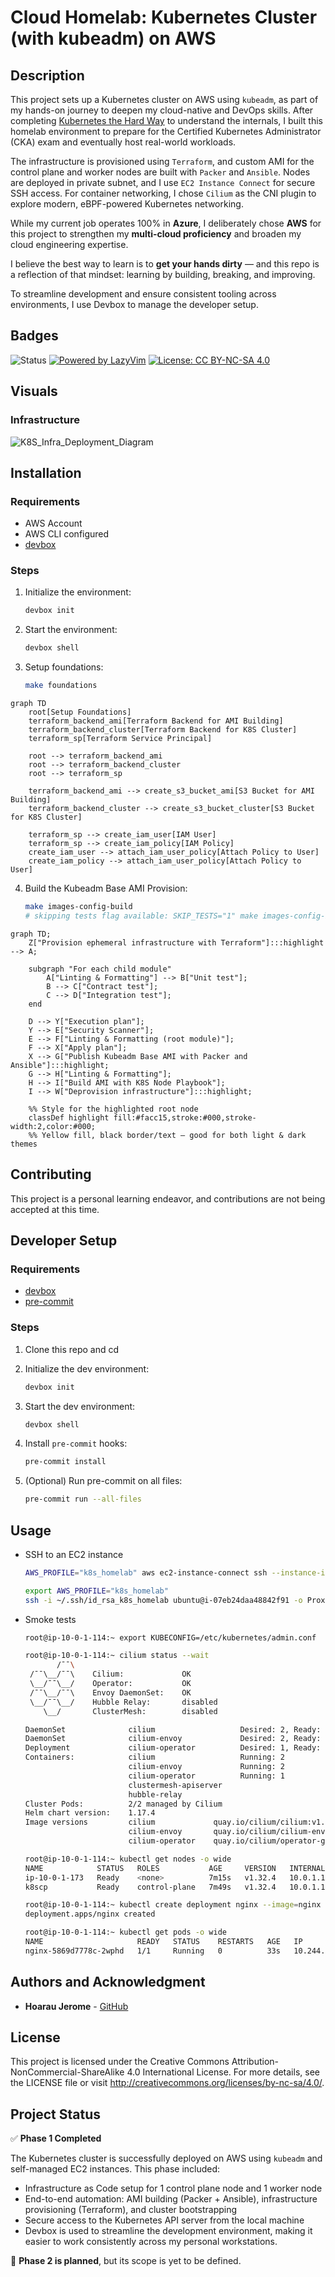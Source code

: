 # Cloud Homelab: Kubernetes Cluster (with kubeadm) on AWS

## Description

This project sets up a Kubernetes cluster on AWS using `kubeadm`, as part of my hands-on journey to deepen my cloud-native and DevOps skills. After completing [Kubernetes the Hard Way](https://github.com/hoaraujerome/kubernetes-the-hard-way-on-aws) to understand the internals, I built this homelab environment to prepare for the Certified Kubernetes Administrator (CKA) exam and eventually host real-world workloads.

The infrastructure is provisioned using `Terraform`, and custom AMI for the control plane and worker nodes are built with `Packer` and `Ansible`. Nodes are deployed in private subnet, and I use `EC2 Instance Connect` for secure SSH access. For container networking, I chose `Cilium` as the CNI plugin to explore modern, eBPF-powered Kubernetes networking.

While my current job operates 100% in **Azure**, I deliberately chose **AWS** for this project to strengthen my **multi-cloud proficiency** and broaden my cloud engineering expertise.

I believe the best way to learn is to **get your hands dirty** — and this repo is a reflection of that mindset: learning by building, breaking, and improving.

To streamline development and ensure consistent tooling across environments, I use Devbox to manage the developer setup.

## Badges

![Status](https://img.shields.io/badge/status-Phase%201%20complete-blueviolet)
[![Powered by LazyVim](https://img.shields.io/badge/Powered_by-LazyVim-%2307a6c3?style=flat&logo=vim&logoColor=white)](https://lazyvim.org/)
[![License: CC BY-NC-SA 4.0](https://img.shields.io/badge/License-CC%20BY--NC--SA%204.0-lightgrey.svg)](http://creativecommons.org/licenses/by-nc-sa/4.0/)

## Visuals

### Infrastructure

![K8S_Infra_Deployment_Diagram](https://github.com/user-attachments/assets/af034cd3-bf3e-4ac1-901e-5176c3f7b273)

## Installation

### Requirements

- AWS Account
- AWS CLI configured
- [devbox](https://www.jetify.com/devbox)

### Steps

1. Initialize the environment:

   ```sh
   devbox init
   ```

2. Start the environment:

   ```sh
   devbox shell
   ```

3. Setup foundations:

   ```sh
   make foundations
   ```

```mermaid
graph TD
    root[Setup Foundations]
    terraform_backend_ami[Terraform Backend for AMI Building]
    terraform_backend_cluster[Terraform Backend for K8S Cluster]
    terraform_sp[Terraform Service Principal]

    root --> terraform_backend_ami
    root --> terraform_backend_cluster
    root --> terraform_sp

    terraform_backend_ami --> create_s3_bucket_ami[S3 Bucket for AMI Building]
    terraform_backend_cluster --> create_s3_bucket_cluster[S3 Bucket for K8S Cluster]

    terraform_sp --> create_iam_user[IAM User]
    terraform_sp --> create_iam_policy[IAM Policy]
    create_iam_user --> attach_iam_user_policy[Attach Policy to User]
    create_iam_policy --> attach_iam_user_policy[Attach Policy to User]
```

4. Build the Kubeadm Base AMI Provision:

   ```sh
   make images-config-build
   # skipping tests flag available: SKIP_TESTS="1" make images-config-build
   ```

```mermaid
graph TD;
    Z["Provision ephemeral infrastructure with Terraform"]:::highlight --> A;

    subgraph "For each child module"
        A["Linting & Formatting"] --> B["Unit test"];
        B --> C["Contract test"];
        C --> D["Integration test"];
    end

    D --> Y["Execution plan"];
    Y --> E["Security Scanner"];
    E --> F["Linting & Formatting (root module)"];
    F --> X["Apply plan"];
    X --> G["Publish Kubeadm Base AMI with Packer and Ansible"]:::highlight;
    G --> H["Linting & Formatting"];
    H --> I["Build AMI with K8S Node Playbook"];
    I --> W["Deprovision infrastructure"]:::highlight;

    %% Style for the highlighted root node
    classDef highlight fill:#facc15,stroke:#000,stroke-width:2,color:#000;
    %% Yellow fill, black border/text – good for both light & dark themes
```

## Contributing

This project is a personal learning endeavor, and contributions are not being accepted at this time.

## Developer Setup

### Requirements

- [devbox](https://www.jetify.com/devbox)
- [pre-commit](https://pre-commit.com/)

### Steps

1. Clone this repo and cd
2. Initialize the dev environment:

   ```sh
   devbox init
   ```

3. Start the dev environment:

   ```sh
   devbox shell
   ```

4. Install `pre-commit` hooks:

   ```sh
   pre-commit install
   ```

5. (Optional) Run pre-commit on all files:

   ```sh
   pre-commit run --all-files
   ```

## Usage

- SSH to an EC2 instance

   ```sh
   AWS_PROFILE="k8s_homelab" aws ec2-instance-connect ssh --instance-id i-07eb24daa48842f91 --os-user ubuntu --connection-type eice

   export AWS_PROFILE="k8s_homelab"
   ssh -i ~/.ssh/id_rsa_k8s_homelab ubuntu@i-07eb24daa48842f91 -o ProxyCommand='aws ec2-instance-connect open-tunnel --instance-id i-07eb24daa48842f91'
   ```

- Smoke tests

   ```sh
   root@ip-10-0-1-114:~ export KUBECONFIG=/etc/kubernetes/admin.conf

   root@ip-10-0-1-114:~ cilium status --wait
          /¯¯\
    /¯¯\__/¯¯\    Cilium:             OK
    \__/¯¯\__/    Operator:           OK
    /¯¯\__/¯¯\    Envoy DaemonSet:    OK
    \__/¯¯\__/    Hubble Relay:       disabled
       \__/       ClusterMesh:        disabled
   
   DaemonSet              cilium                   Desired: 2, Ready: 2/2, Available: 2/2
   DaemonSet              cilium-envoy             Desired: 2, Ready: 2/2, Available: 2/2
   Deployment             cilium-operator          Desired: 1, Ready: 1/1, Available: 1/1
   Containers:            cilium                   Running: 2
                          cilium-envoy             Running: 2
                          cilium-operator          Running: 1
                          clustermesh-apiserver
                          hubble-relay
   Cluster Pods:          2/2 managed by Cilium
   Helm chart version:    1.17.4
   Image versions         cilium             quay.io/cilium/cilium:v1.17.4@sha256:24a73fe795351cf3279ac8e84918633000b52a9654ff73a6b0d7223bcff4a67a: 2
                          cilium-envoy       quay.io/cilium/cilium-envoy:v1.32.6-1746661844-0f602c28cb2aa57b29078195049fb257d5b5246c@sha256:a04218c6879007d60d96339a441c448565b6f86650358652da27582e0efbf182: 2
                          cilium-operator    quay.io/cilium/operator-generic:v1.17.4@sha256:a3906412f477b09904f46aac1bed28eb522bef7899ed7dd81c15f78b7aa1b9b5: 1

   root@ip-10-0-1-114:~ kubectl get nodes -o wide
   NAME            STATUS   ROLES           AGE     VERSION   INTERNAL-IP   EXTERNAL-IP   OS-IMAGE             KERNEL-VERSION   CONTAINER-RUNTIME
   ip-10-0-1-173   Ready    <none>          7m15s   v1.32.4   10.0.1.173    <none>        Ubuntu 24.04.2 LTS   6.8.0-1029-aws   containerd://1.7.27
   k8scp           Ready    control-plane   7m49s   v1.32.4   10.0.1.114    <none>        Ubuntu 24.04.2 LTS   6.8.0-1029-aws   containerd://1.7.27

   root@ip-10-0-1-114:~ kubectl create deployment nginx --image=nginx
   deployment.apps/nginx created

   root@ip-10-0-1-114:~ kubectl get pods -o wide
   NAME                     READY   STATUS    RESTARTS   AGE   IP             NODE            NOMINATED NODE   READINESS GATES
   nginx-5869d7778c-2wphd   1/1     Running   0          33s   10.244.1.146   ip-10-0-1-173   <none>           <none>
   ```
  
## Authors and Acknowledgment

- **Hoarau Jerome** - [GitHub](https://github.com/hoaraujerome)

## License

This project is licensed under the Creative Commons Attribution-NonCommercial-ShareAlike 4.0 International License. For more details, see the LICENSE file or visit <http://creativecommons.org/licenses/by-nc-sa/4.0/>.

## Project Status

✅ **Phase 1 Completed**

The Kubernetes cluster is successfully deployed on AWS using `kubeadm` and self-managed EC2 instances. This phase included:

- Infrastructure as Code setup for 1 control plane node and 1 worker node
- End-to-end automation: AMI building (Packer + Ansible), infrastructure provisioning (Terraform), and cluster bootstrapping
- Secure access to the Kubernetes API server from the local machine
- Devbox is used to streamline the development environment, making it easier to work consistently across my personal workstations.

🚧 **Phase 2 is planned**, but its scope is yet to be defined.
